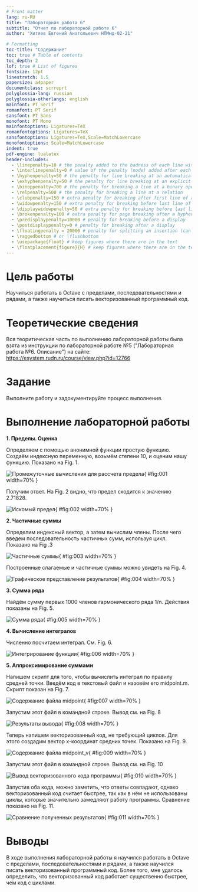 ```yaml
---
# Front matter
lang: ru-RU
title: "Лабораторная работа 6"
subtitle: "Отчет по лабораторной работе 6"
author: "Хитяев Евгений Анатольевич НПМмд-02-21"

# Formatting
toc-title: "Содержание"
toc: true # Table of contents
toc_depth: 2
lof: true # List of figures
fontsize: 12pt
linestretch: 1.5
papersize: a4paper
documentclass: scrreprt
polyglossia-lang: russian
polyglossia-otherlangs: english
mainfont: PT Serif
romanfont: PT Serif
sansfont: PT Sans
monofont: PT Mono
mainfontoptions: Ligatures=TeX
romanfontoptions: Ligatures=TeX
sansfontoptions: Ligatures=TeX,Scale=MatchLowercase
monofontoptions: Scale=MatchLowercase
indent: true
pdf-engine: lualatex
header-includes:
  - \linepenalty=10 # the penalty added to the badness of each line within a paragraph (no associated penalty node) Increasing the value makes tex try to have fewer lines in the paragraph.
  - \interlinepenalty=0 # value of the penalty (node) added after each line of a paragraph.
  - \hyphenpenalty=50 # the penalty for line breaking at an automatically inserted hyphen
  - \exhyphenpenalty=50 # the penalty for line breaking at an explicit hyphen
  - \binoppenalty=700 # the penalty for breaking a line at a binary operator
  - \relpenalty=500 # the penalty for breaking a line at a relation
  - \clubpenalty=150 # extra penalty for breaking after first line of a paragraph
  - \widowpenalty=150 # extra penalty for breaking before last line of a paragraph
  - \displaywidowpenalty=50 # extra penalty for breaking before last line before a display math
  - \brokenpenalty=100 # extra penalty for page breaking after a hyphenated line
  - \predisplaypenalty=10000 # penalty for breaking before a display
  - \postdisplaypenalty=0 # penalty for breaking after a display
  - \floatingpenalty = 20000 # penalty for splitting an insertion (can only be split footnote in standard LaTeX)
  - \raggedbottom # or \flushbottom
  - \usepackage{float} # keep figures where there are in the text
  - \floatplacement{figure}{H} # keep figures where there are in the text
---
```


# Цель работы
Научиться работать в Octave с пределами, последовательностями и рядами, а также научиться писать векторизованный программный код.  

# Теоретические сведения

Вся теоритическая часть по выполнению лабораторной работы была взята из инструкции по лабораторной работе №5 ("Лабораторная работа №6. Описание") на сайте:
https://esystem.rudn.ru/course/view.php?id=12766

# Задание

Выполните работу и задокументируйте процесс выполнения.

# Выполнение лабораторной работы

**1. Пределы. Оценка**

Определяем с помощью анонимной функции простую функцию. Создаём индексную переменную, возьмём степени 10, и оценим нашу функцию. Показано на Fig. 1.

![Промежуточные вычисления для рассчета предела](image/Screenshot_1.png){ #fig:001 width=70% }

Получим ответ. На Fig. 2 видно, что предел сходится к значению 2.71828.   

![Искомый предел](image/Screenshot_2.png){ #fig:002 width=70% }

**2. Частичные суммы**

Определим индексный вектор, а затем вычислим члены. После чего введем последовательность частичных сумм, используя цикл. Показано на Fig .3  

![Частичные суммы](image/Screenshot_3.png){ #fig:003 width=70% }

Построенные слагаемые и частичные суммы можно увидеть на Fig. 4.  

![Графическое представление результатов](image/Screenshot_4.png){ #fig:004 width=70% }

**3. Сумма ряда**

Найдём сумму первых 1000 членов гармонического ряда 1/n. Действия показаны на Fig. 5.  

![Сумма ряда](image/Screenshot_5.png){ #fig:005 width=70% }

**4. Вычисление интегралов**

Численно посчитаем интеграл. См. Fig. 6.  

![Интегрирование функции](image/Screenshot_6.png){ #fig:006 width=70% }

**5. Аппроксимирование суммами**

Напишем скрипт для того, чтобы вычислить интеграл по правилу средней точки. Введём код в текстовый файл и назовём его midpoint.m. Скрипт показан на Fig. 7.  

![Содержание файла midpoint](image/Screenshot_7.png){ #fig:007 width=70% }

Запустим этот файл в командной строке. Вывод см. на Fig. 8  

![Результаты вывода](image/Screenshot_8.png){ #fig:008 width=70% }

Теперь напишем векторизованный код, не требующий циклов. Для этого создадим вектор х-координат средних точек. Показано на Fig. 9.  

![Содержание файла midpoint_v](image/Screenshot_9.png){ #fig:009 width=70% }

Запустим этот файл в командной строке. Вывод см. на Fig. 10  

![Вывод векторизованного кода программы](image/Screenshot_10.png){ #fig:010 width=70% }

Запустив оба кода, можно заметить, что ответы совпадают, однако векторизованный код считает быстрее, так как в нём не использованы циклы, которые значительно замедляют работу программы. Сравнение показано на Fig. 11.  

![Сравнение полученных результатов](image/Screenshot_11.png){ #fig:011 width=70% }

# Выводы

В ходе выполнения лабораторной работы я научился работать в Octave с пределами, последовательностями и рядами, а также научился писать векторизованный программный код. Более того, мне удалось определить, что векторизованный код работает существенно быстрее, чем код с циклами.